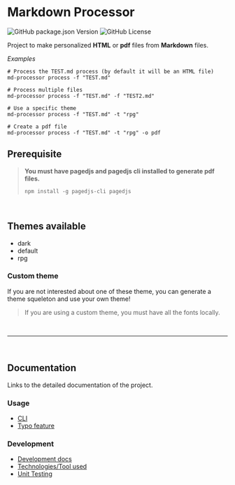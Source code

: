 # Markdown Processor

![GitHub package.json Version](https://img.shields.io/github/package-json/v/Adaendra/markdown_processor?color=brightgreen) ![GitHub License](https://img.shields.io/github/license/Adaendra/markdown_processor)

Project to make personalized **HTML** or **pdf** files from **Markdown** files.

*Examples*
```
# Process the TEST.md process (by default it will be an HTML file)
md-processor process -f "TEST.md"

# Process multiple files
md-processor process -f "TEST.md" -f "TEST2.md"

# Use a specific theme
md-processor process -f "TEST.md" -t "rpg"

# Create a pdf file
md-processor process -f "TEST.md" -t "rpg" -o pdf
```

## Prerequisite
> **You must have pagedjs and pagedjs cli installed to generate pdf files.**
> ```
> npm install -g pagedjs-cli pagedjs
> ```

<br/>

## Themes available
- dark
- default
- rpg

### Custom theme
If you are not interested about one of these theme, you can generate a theme squeleton and use your own theme!

> If you are using a custom theme, you must have all the fonts locally.

<br/>

---

<br/>

## Documentation
Links to the detailed documentation of the project.

### Usage
- [CLI](./documentation/cli.md)
- [Typo feature](./documentation/typo_feature.md)

### Development
- [Development docs](./documentation/development.md)
- [Technologies/Tool used](./documentation/references.md)
- [Unit Testing](./documentation/unit_testing.md)


